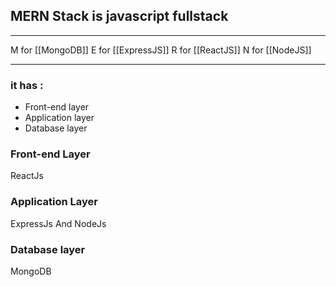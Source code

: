 ## MERN Stack  is javascript fullstack 

--------------

M for [[MongoDB]]
E for  [[ExpressJS]]
R for  [[ReactJS]]
N for [[NodeJS]]

--------------
### it has :
* Front-end layer 
* Application layer
* Database layer

### Front-end Layer
ReactJs

### Application Layer
ExpressJs And NodeJs

### Database layer
MongoDB

